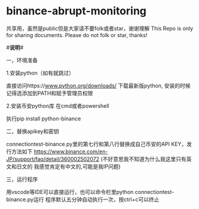 # binance-abrupt-monitoring
共享用，虽然是public但是大家请不要folk或者star，谢谢理解
This Repo is only for sharing documents.
Please do not folk or star, thanks!


#**说明**#

一，环境准备

1.安装python（如有就跳过）

直接访问https://www.python.org/downloads/
下载最新版python, 安装的时候记得选添加到PATH和赋予管理员权限

2.安装币安python库
在cmd或者powershell

执行pip install python-binance



二，替换apikey和密钥

connectiontest-binance.py里的第七行和第八行替换成自己币安的API KEY，发行方法如下
https://www.binance.com/en-JP/support/faq/detail/360002502072
(不好意思我不知道为什么我这里只有英文和日文的 我感觉肯定有中文的,可能是我IP问题)


三，运行程序

用vscode等IDE可以直接运行，也可以命令栏里python connectiontest-binance.py运行
程序默认五分钟自动执行一次，按ctrl+c可以终止

